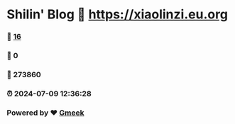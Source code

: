 # Shilin' Blog :link: https://xiaolinzi.eu.org 
### :page_facing_up: [16](https://xiaolinzi.eu.org/tag.html) 
### :speech_balloon: 0 
### :hibiscus: 273860 
### :alarm_clock: 2024-07-09 12:36:28 
### Powered by :heart: [Gmeek](https://github.com/Meekdai/Gmeek)
